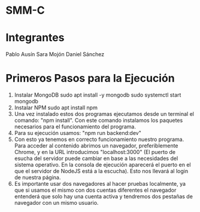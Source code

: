 # SMM-C
# Integrantes
Pablo Ausín
Sara Mojón
Daniel Sánchez

# Primeros Pasos para la Ejecución
1.  Instalar MongoDB
sudo apt install -y mongodb
sudo systemctl start mongodb
2.  Instalar NPM
sudo apt install npm
3.  Una vez instalado estos dos programas ejecutamos desde un terminal el comando: "npm install". 
Con este comando instalamos los paquetes necesarios para el funcionamiento del programa.
4.  Para su ejecución usamos: "npm run backend:dev"
5.  Con esto ya tenemos en correcto funcionamiento nuestro programa. Para acceder al contenido abrimos un navegador, preferiblemente Chrome, y en la URL introducimos "localhost:3000" (El puerto de esucha del servidor puede cambiar en base a las necesidades del sistema operativo. En la consola de ejecución aparecerá el puerto en el que el servidor de NodeJS está a la escucha). Esto nos llevará al login de nuestra página.
6.  Es importante usar dos navegadores al hacer pruebas localmente, ya que si usamos el mismo con dos cuentas diferentes el navegador entenderá que solo hay una cuenta activa y tendremos dos pestañas de navegador con un mismo usuario.

